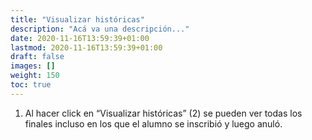 ```yaml
---
title: "Visualizar históricas"
description: "Acá va una descripción..."
date: 2020-11-16T13:59:39+01:00
lastmod: 2020-11-16T13:59:39+01:00
draft: false
images: []
weight: 150
toc: true
---
```


1. Al hacer click en “Visualizar históricas” (2) se pueden ver todas los finales incluso en los que el alumno se inscribió y luego anuló.
